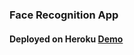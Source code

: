 ### Face Recognition App 

#### Deployed on Heroku [Demo](https://face-recognition-app123.herokuapp.com/) 

